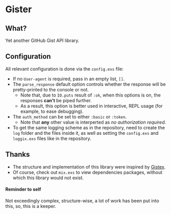 # Gister

## What?

Yet another GitHub Gist API library.

## Configuration

All relevant configuration is done via the `config.exs` file:
* If no `User-agent` is required, pass in an empty list, `[]`.
* The `parse_response` default option controls whether the response will be pretty-printed to the console or not.
  *  Note that, due to `IO.puts` result of `:ok`, when this options is on, the responses **can't** be piped further.
  * As a result, this option is better used in interactive, REPL usage (for example, to ease debugging).
* The `auth_method` can be set to either `:basic` or `:token`.
  * Note that **any** other value is interperted as *no authorization required*.
* To get the same logging scheme as in the repository, need to create the `log` folder and the files inside it, as well as setting the `config.exs` and `loggix.exs` files like in the repository.

## Thanks

* The structure and implementation of this library were inspired by [Gistex](https://github.com/MrYawe/gistex).
* Of course, check out `mix.exs` to view dependencies packages, without which this library would not exist.

#### Reminder to self

Not exceedingly complex, structure-wise, a lot of work has been put into this, so, this is a keeper.
